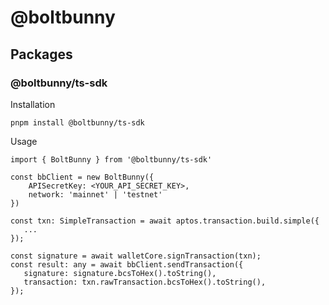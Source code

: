 # @boltbunny

## Packages

### @boltbunny/ts-sdk

Installation

```
pnpm install @boltbunny/ts-sdk
```

Usage

```
import { BoltBunny } from '@boltbunny/ts-sdk'

const bbClient = new BoltBunny({
	APISecretKey: <YOUR_API_SECRET_KEY>,
	network: 'mainnet' | 'testnet'
})

const txn: SimpleTransaction = await aptos.transaction.build.simple({
   ...
});

const signature = await walletCore.signTransaction(txn);
const result: any = await bbClient.sendTransaction({
   signature: signature.bcsToHex().toString(),
   transaction: txn.rawTransaction.bcsToHex().toString(),
});
```
